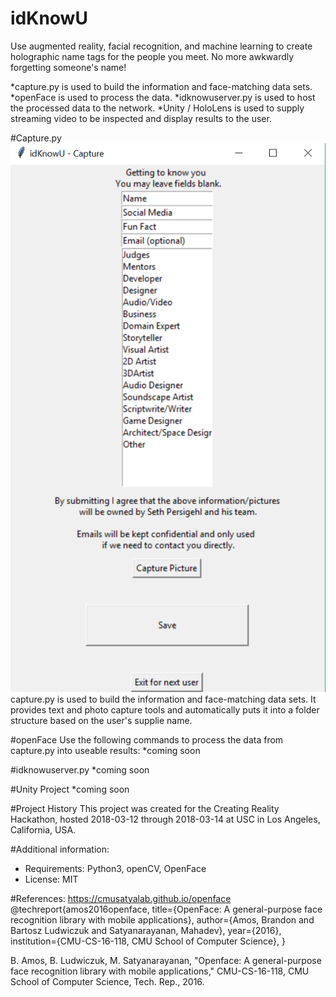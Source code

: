 # idKnowU

Use augmented reality, facial recognition, and machine learning to create holographic name tags for the people you meet. No more awkwardly forgetting someone's name!

*capture.py is used to build the information and face-matching data sets.
*openFace is used to process the data.
*idknowuserver.py is used to host the processed data to the network.
*Unity / HoloLens is used to supply streaming video to be inspected and display results to the user.


#Capture.py
![Capture.py Demonstration](doc/img/capture_py_screenshot.png?raw=true "Information capture script used to provide training data for machine learning")
capture.py is used to build the information and face-matching data sets. It provides text and photo capture tools and automatically puts it into a folder structure based on the user's supplie name.

#openFace
Use the following commands to process the data from capture.py into useable results:
*coming soon

#idknowuserver.py
*coming soon

#Unity Project
*coming soon

#Project History
This project was created for the Creating Reality Hackathon, hosted 2018-03-12 through 2018-03-14 at USC in Los Angeles, California, USA.


#Additional information:
* Requirements: Python3, openCV, OpenFace
* License: MIT



#References:
https://cmusatyalab.github.io/openface
@techreport{amos2016openface,
  title={OpenFace: A general-purpose face recognition
    library with mobile applications},
  author={Amos, Brandon and Bartosz Ludwiczuk and Satyanarayanan, Mahadev},
  year={2016},
  institution={CMU-CS-16-118, CMU School of Computer Science},
}

B. Amos, B. Ludwiczuk, M. Satyanarayanan,
"Openface: A general-purpose face recognition library with mobile applications,"
CMU-CS-16-118, CMU School of Computer Science, Tech. Rep., 2016.